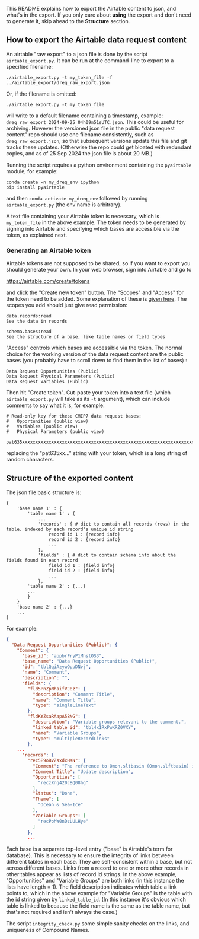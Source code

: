 This README explains how to export the Airtable content to json, and what's in the export.
If you only care about **using** the export and don't need to generate it, skip ahead to the **Structure** section.

## How to export the Airtable data request content

An airtable "raw export" to a json file is done by the script `airtable_export.py`.
It can be run at the command-line to export to a specified filename:
```
./airtable_export.py -t my_token_file -f ../airtable_export/dreq_raw_export.json
```
Or, if the filename is omitted:
```
./airtable_export.py -t my_token_file
```
will write to a default filename containing a timestamp, example: `dreq_raw_export_2024-09-25_04h09m51sUTC.json`. 
This could be useful for archiving.
However the versioned json file in the public "data request content" repo should use one filename consistently, such as `dreq_raw_export.json`, so that subsequent versions update this file and git tracks these updates.
(Otherwise the repo could get bloated with redundant copies, and as of 25 Sep 2024 the json file is about 20 MB.)

Running the script requires a python environment containing the `pyairtable` module, for example:
```
conda create -n my_dreq_env ipython
pip install pyairtable
```
and then `conda activate my_dreq_env` followed by running `airtable_export.py` (the env name is arbitrary).

A text file containing your Airtable token is necessary, which is `my_token_file` in the above example.
The token needs to be generated by signing into Airtable and specifying which bases are accessible via the token, as explained next.


### Generating an Airtable token

Airtable tokens are not supposed to be shared, so if you want to export you should generate your own.
In your web browser, sign into Airtable and go to

https://airtable.com/create/tokens

and click the "Create new token" button.
The "Scopes" and "Access" for the token need to be added.
Some explanation of these is [given here](https://airtable.com/developers/web/api/scopes).
The scopes you add should just give read permission:
```
data.records:read
See the data in records

schema.bases:read
See the structure of a base, like table names or field types
```
"Access" controls which bases are accessible via the token.
The normal choice for the working version of the data request content are the public bases (you probably have to scroll down to find them in the list of bases)
:
```
Data Request Opportunities (Public)
Data Request Physical Parameters (Public)
Data Request Variables (Public)
```
Then hit "Create token". 
Cut-paste your token into a text file (which `airtable_export.py` will take as its `-t` argument), which can include comments to say what it is, for example:
```
# Read-only key for these CMIP7 data request bases: 
#   Opportunities (public view)
#   Variables (public view)
#   Physical Parameters (public view)

pat635xxxxxxxxxxxxxxxxxxxxxxxxxxxxxxxxxxxxxxxxxxxxxxxxxxxxxxxxxxxxxxxxxxxxxxxxxxxx
```
replacing the "pat635xx..." string with your token,  which is a long string of random characters.


## Structure of the exported content

The json file basic structure is:
```
{
    'base name 1' : {
        'table name 1' : {
            ...
            'records' : { # dict to contain all records (rows) in the table, indexed by each record's unique id string
                record id 1 : {record info}
                record id 2 : {record info}
                ...
            },
            'fields' : { # dict to contain schema info about the fields found in each record
                field id 1 : {field info}
                field id 2 : {field info}
                ...
            },
        'table name 2' : {...}
        ...
        }
    }
    'base name 2' : {...}
    ...
}
```
For example:
```json
{
  "Data Request Opportunities (Public)": {
    "Comment": {
      "base_id": "appbrFryP1MhstOS3",
      "base_name": "Data Request Opportunities (Public)",
      "id": "tblQqiAzywOppDNvj",
      "name": "Comment",      
      "description": "",
      "fields": {
        "fld5PnZpNhaifVJ8z": {
          "description": "Comment Title",
          "name": "Comment Title",
          "type": "singleLineText"
        },
        "fldKYZsaRAapA58NG": {
          "description": "Variable groups relevant to the comment.",
          "linked_table_id": "tbl4x1RxPwKRZ0VXY",
          "name": "Variable Groups",
          "type": "multipleRecordLinks"
        }, 
    ... 
      "records": {
        "rec5E9oBVZsxdxHKN": {
          "Comment": "The reference to Omon.sltbasin (Omon.slftbasin) is wrong and must be changed to Omon.sltbasin.\n",
          "Comment Title": "Update description",
          "Opportunities": [
            "reczXng420cBQ08hg"
          ],
          "Status": "Done",
          "Theme": [
            "Ocean & Sea-Ice"
          ],
          "Variable Groups": [
            "recPohW0nDzLULHye"
          ]
        },
        ...
```

Each base is a separate top-level entry ("base" is Airtable's term for database).
This is necessary to ensure the integrity of links between different tables in each base.
They are self-consistent within a base, but not across different bases.
Links from a record to one or more other records in other tables appear as lists of record id strings.
In the above example, "Opportunities" and "Variable Groups" are both links (in this instance the lists have length = 1).
The field description indicates which table a link points to, which in the above example for "Variable Groups" is the table with the id string given by `linked_table_id`.
(In this instance it's obvious which table is linked to because the field name is the same as the table name, but that's not required and isn't always the case.)

The script `integrity_check.py` some simple sanity checks on the links, and uniqueness of Compound Names.

